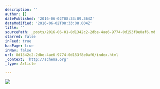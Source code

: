 ```yaml
---
description: ''
author: []
datePublished: '2016-06-02T08:33:09.364Z'
dateModified: '2016-06-02T08:33:08.004Z'
title: ''
sourcePath: _posts/2016-06-01-8d1342c2-2dbe-4ae6-9774-0d153f8e0af6.md
starred: false
inFeed: true
hasPage: true
inNav: false
url: 8d1342c2-2dbe-4ae6-9774-0d153f8e0af6/index.html
_context: 'http://schema.org'
_type: Article

---
```

![](https://the-grid-user-content.s3-us-west-2.amazonaws.com/5d0ad31e-3e1d-4029-8610-ebf12bea248c.jpg)